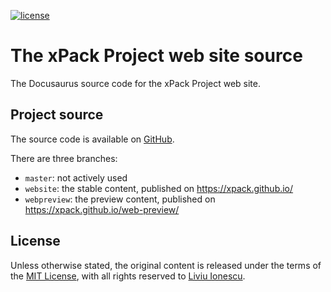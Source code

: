 
[![license](https://img.shields.io/github/license/xpack/xpack.github.io)](https://github.com/xpack/xpack.github.io/blob/master/LICENSE)

# The xPack Project web site source

The Docusaurus source code for the xPack Project web site.

## Project source

The source code is available on
[GitHub](https://github.com/xpack/xpack.github.io/).

There are three branches:

- `master`: not actively used
- `website`: the stable content, published on <https://xpack.github.io/>
- `webpreview`: the preview content, published on <https://xpack.github.io/web-preview/>

## License

Unless otherwise stated, the original content is released under the terms of the
[MIT License](https://opensource.org/licenses/mit/),
with all rights reserved to
[Liviu Ionescu](https://github.com/ilg-ul).
